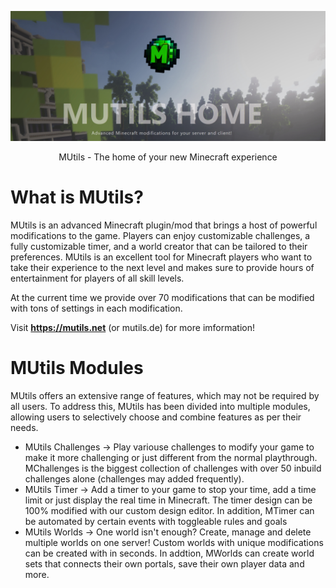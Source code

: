 ![MUtilsBanner](../MUtils-Banner.png)
<p align="center">MUtils - The home of your new Minecraft experience</p>

# What is MUtils?

MUtils is an advanced Minecraft plugin/mod that brings a host of powerful modifications to the game. Players can enjoy customizable challenges, a fully customizable timer, and a world creator that can be tailored to their preferences.
MUtils is an excellent tool for Minecraft players who want to take their experience to the next level and makes sure to provide hours of entertainment for players of all skill levels.

At the current time we provide over 70 modifications that can be modified with tons of settings in each modification.

Visit **https://mutils.net** (or mutils.de) for more imformation!


# MUtils Modules
MUtils offers an extensive range of features, which may not be required by all users. To address this, MUtils has been divided into multiple modules, allowing users to selectively choose and combine features as per their needs.

- MUtils Challenges -> Play variouse challenges to modify your game to make it more challenging or just different from the normal playthrough. MChallenges is the biggest collection of challenges with over 50 inbuild challenges alone (challenges may added frequently).
- MUtils Timer -> Add a timer to your game to stop your time, add a time limit or just display the real time in Minecraft. The timer design can be 100% modified with our custom design editor. In addition, MTimer can be automated by certain events with toggleable rules and goals
- MUtils Worlds -> One world isn't enough? Create, manage and delete multiple worlds on one server! Custom worlds with unique modifications can be created with in seconds. In addtion, MWorlds can create world sets that connects their own portals, save their own player data and more.


